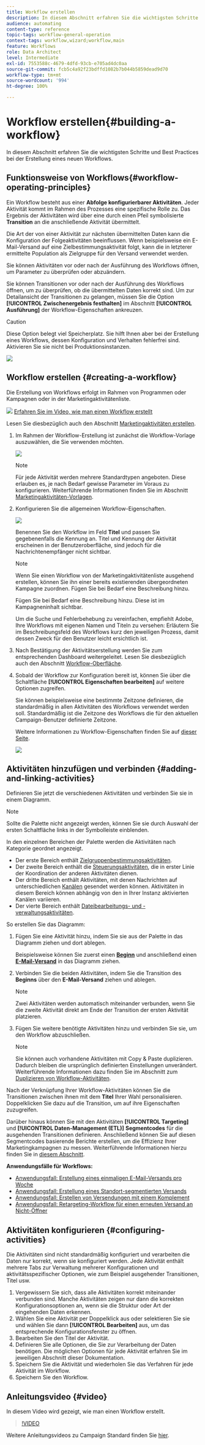 ```yaml
---
title: Workflow erstellen
description: In diesem Abschnitt erfahren Sie die wichtigsten Schritte und Best Practices bei der Erstellung eines neuen Workflows.
audience: automating
content-type: reference
topic-tags: workflow-general-operation
context-tags: workflow,wizard;workflow,main
feature: Workflows
role: Data Architect
level: Intermediate
exl-id: 7553588c-4679-4dfd-93cb-e705ad4dc0aa
source-git-commit: fcb5c4a92f23bdffd1082b7b044b5859dead9d70
workflow-type: tm+mt
source-wordcount: '994'
ht-degree: 100%

---
```


# Workflow erstellen{#building-a-workflow}

In diesem Abschnitt erfahren Sie die wichtigsten Schritte und Best Practices bei der Erstellung eines neuen Workflows.

## Funktionsweise von Workflows{#workflow-operating-principles}

Ein Workflow besteht aus einer **Abfolge konfigurierbarer Aktivitäten**. Jeder Aktivität kommt im Rahmen des Prozesses eine spezifische Rolle zu. Das Ergebnis der Aktivitäten wird über eine durch einen Pfeil symbolisierte **Transition** an die anschließende Aktivität übermittelt.

Die Art der von einer Aktivität zur nächsten übermittelten Daten kann die Konfiguration der Folgeaktivitäten beeinflussen. Wenn beispielsweise ein E-Mail-Versand auf eine Zielbestimmungsaktivität folgt, kann die in letzterer ermittelte Population als Zielgruppe für den Versand verwendet werden.

Sie können Aktivitäten vor oder nach der Ausführung des Workflows öffnen, um Parameter zu überprüfen oder abzuändern.

Sie können Transitionen vor oder nach der Ausführung des Workflows öffnen, um zu überprüfen, ob die übermittelten Daten korrekt sind. Um zur Detailansicht der Transitionen zu gelangen, müssen Sie die Option **[!UICONTROL Zwischenergebnis festhalten]** im Abschnitt **[!UICONTROL Ausführung]** der Workflow-Eigenschaften ankreuzen.

>[!CAUTION]
>
>Diese Option belegt viel Speicherplatz. Sie hilft Ihnen aber bei der Erstellung eines Workflows, dessen Konfiguration und Verhalten fehlerfrei sind. Aktivieren Sie sie nicht bei Produktionsinstanzen.

![](assets/workflow_overview.png)

## Workflow erstellen      {#creating-a-workflow}

Die Erstellung von Workflows erfolgt im Rahmen von Programmen oder Kampagnen oder in der Marketingaktivitätenliste.

![](assets/do-not-localize/how-to-video.png) [Erfahren Sie im Video, wie man einen Workflow erstellt](#video)

Lesen Sie diesbezüglich auch den Abschnitt [Marketingaktivitäten erstellen](../../start/using/marketing-activities.md#creating-a-marketing-activity).

1. Im Rahmen der Workflow-Erstellung ist zunächst die Workflow-Vorlage auszuwählen, die Sie verwenden möchten.

   ![](assets/workflow_creation_1.png)

   >[!NOTE]
   >
   >Für jede Aktivität werden mehrere Standardtypen angeboten. Diese erlauben es, je nach Bedarf gewisse Parameter im Voraus zu konfigurieren. Weiterführende Informationen finden Sie im Abschnitt [Marketingaktivitäten-Vorlagen](../../start/using/marketing-activity-templates.md).

1. Konfigurieren Sie die allgemeinen Workflow-Eigenschaften.

   ![](assets/workflow_creation_2.png)

   Benennen Sie den Workflow im Feld **Titel** und passen Sie gegebenenfalls die Kennung an. Titel und Kennung der Aktivität erscheinen in der Benutzeroberfläche, sind jedoch für die Nachrichtenempfänger nicht sichtbar.

   >[!NOTE]
   >
   >Wenn Sie einen Workflow von der Marketingaktivitätenliste ausgehend erstellen, können Sie ihn einer bereits existierenden übergeordneten Kampagne zuordnen. Fügen Sie bei Bedarf eine Beschreibung hinzu.

   Fügen Sie bei Bedarf eine Beschreibung hinzu. Diese ist im Kampagneninhalt sichtbar.

   Um die Suche und Fehlerbehebung zu vereinfachen, empfiehlt Adobe, Ihre Workflows mit eigenen Namen und Titeln zu versehen: Erläutern Sie im Beschreibungsfeld des Workflows kurz den jeweiligen Prozess, damit dessen Zweck für den Benutzer leicht ersichtlich ist.

1. Nach Bestätigung der Aktivitätserstellung werden Sie zum entsprechenden Dashboard weitergeleitet. Lesen Sie diesbezüglich auch den Abschnitt [Workflow-Oberfläche](../../automating/using/workflow-interface.md).

1. Sobald der Workflow zur Konfiguration bereit ist, können Sie über die Schaltfläche **[!UICONTROL Eigenschaften bearbeiten]** auf weitere Optionen zugreifen.

   Sie können beispielsweise eine bestimmte Zeitzone definieren, die standardmäßig in allen Aktivitäten des Workflows verwendet werden soll. Standardmäßig ist die Zeitzone des Workflows die für den aktuellen Campaign-Benutzer definierte Zeitzone.

   Weitere Informationen zu Workflow-Eigenschaften finden Sie auf [dieser Seite](../../automating/using/managing-execution-options.md).

   ![](assets/workflow_properties.png)

## Aktivitäten hinzufügen und verbinden {#adding-and-linking-activities}

Definieren Sie jetzt die verschiedenen Aktivitäten und verbinden Sie sie in einem Diagramm.

>[!NOTE]
>
>Sollte die Palette nicht angezeigt werden, können Sie sie durch Auswahl der ersten Schaltfläche links in der Symbolleiste einblenden.

In den einzelnen Bereichen der Palette werden die Aktivitäten nach Kategorie geordnet angezeigt.

* Der erste Bereich enthält [Zielgruppenbestimmungsaktivitäten](../../automating/using/about-targeting-activities.md).
* Der zweite Bereich enthält die [Steuerungsaktivitäten](../../automating/using/about-execution-activities.md), die in erster Linie der Koordination der anderen Aktivitäten dienen.
* Der dritte Bereich enthält Aktivitäten, mit denen Nachrichten auf unterschiedlichen [Kanälen](../../automating/using/about-channel-activities.md) gesendet werden können. Aktivitäten in diesem Bereich können abhängig von den in Ihrer Instanz aktivierten Kanälen variieren.
* Der vierte Bereich enthält [Dateibearbeitungs- und -verwaltungsaktivitäten](../../automating/using/about-data-management-activities.md).

So erstellen Sie das Diagramm:

1. Fügen Sie eine Aktivität hinzu, indem Sie sie aus der Palette in das Diagramm ziehen und dort ablegen.

   Beispielsweise können Sie zuerst einen **[Beginn](../../automating/using/start-and-end.md)** und anschließend einen **[E-Mail-Versand](../../automating/using/email-delivery.md)** in das Diagramm ziehen.

1. Verbinden Sie die beiden Aktivitäten, indem Sie die Transition des **Beginns** über den **E-Mail-Versand** ziehen und ablegen.

   >[!NOTE]
   >
   >Zwei Aktivitäten werden automatisch miteinander verbunden, wenn Sie die zweite Aktivität direkt am Ende der Transition der ersten Aktivität platzieren.

1. Fügen Sie weitere benötigte Aktivitäten hinzu und verbinden Sie sie, um den Workflow abzuschließen.

   >[!NOTE]
   >
   >Sie können auch vorhandene Aktivitäten mit Copy &amp; Paste duplizieren. Dadurch bleiben die ursprünglich definierten Einstellungen unverändert. Weiterführende Informationen dazu finden Sie im Abschnitt zum [Duplizieren von Workflow-Aktivitäten](../../automating/using/workflow-interface.md#duplicating-workflow-activities).

Nach der Verknüpfung Ihrer Workflow-Aktivitäten können Sie die Transitionen zwischen ihnen mit dem **Titel** Ihrer Wahl personalisieren. Doppelklicken Sie dazu auf die Transition, um auf ihre Eigenschaften zuzugreifen.

Darüber hinaus können Sie mit den Aktivitäten **[!UICONTROL Targeting]** und **[!UICONTROL Daten-Management (ETL)]** **Segmentcodes** für die ausgehenden Transitionen definieren. Anschließend können Sie auf diesen Segmentcodes basierende Berichte erstellen, um die Effizienz Ihrer Marketingkampagnen zu messen. Weiterführende Informationen hierzu finden Sie in [diesem Abschnitt](../../reporting/using/creating-a-report-workflow-segment.md).

**Anwendungsfälle für Workflows:**

* [Anwendungsfall: Erstellung eines einmaligen E-Mail-Versands pro Woche](../../automating/using/workflow-weekly-offer.md)
* [Anwendungsfall: Erstellung eines Standort-segmentierten Versands](../../automating/using/workflow-segmentation-location.md)
* [Anwendungsfall: Erstellen von Versendungen mit einem Komplement](../../automating/using/workflow-created-query-with-complement.md)
* [Anwendungsfall: Retargeting-Workflow für einen erneuten Versand an Nicht-Öffner](../../automating/using/workflow-cross-channel-retargeting.md)

## Aktivitäten konfigurieren {#configuring-activities}

Die Aktivitäten sind nicht standardmäßig konfiguriert und verarbeiten die Daten nur korrekt, wenn sie konfiguriert werden. Jede Aktivität enthält mehrere Tabs zur Verwaltung mehrerer Konfigurationen und aktivitätsspezifischer Optionen, wie zum Beispiel ausgehender Transitionen, Titel usw.

1. Vergewissern Sie sich, dass alle Aktivitäten korrekt miteinander verbunden sind. Manche Aktivitäten zeigen nur dann die korrekten Konfigurationsoptionen an, wenn sie die Struktur oder Art der eingehenden Daten erkennen.
1. Wählen Sie eine Aktivität per Doppelklick aus oder selektieren Sie sie und wählen Sie dann **[!UICONTROL Bearbeiten]** aus, um das entsprechende Konfigurationsfenster zu öffnen.
1. Bearbeiten Sie den Titel der Aktivität.
1. Definieren Sie alle Optionen, die Sie zur Verarbeitung der Daten benötigen. Die möglichen Optionen für jede Aktivität erfahren Sie im jeweiligen Abschnitt dieser Dokumentation.
1. Speichern Sie die Aktivität und wiederholen Sie das Verfahren für jede Aktivität im Workflow.
1. Speichern Sie den Workflow.

## Anleitungsvideo {#video}

In diesem Video wird gezeigt, wie man einen Workflow erstellt.

>[!VIDEO](https://video.tv.adobe.com/v/23937?quality=12)

Weitere Anleitungsvideos zu Campaign Standard finden Sie [hier](https://experienceleague.adobe.com/docs/campaign-standard-learn/tutorials/overview.html?lang=de).
